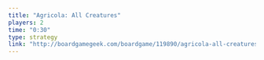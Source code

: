 ```yaml
---
title: "Agricola: All Creatures"
players: 2
time: "0:30"
type: strategy
link: "http://boardgamegeek.com/boardgame/119890/agricola-all-creatures-big-and-small"
---
```


